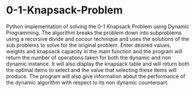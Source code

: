 # 0-1-Knapsack-Problem
Python implementation of solving the 0-1 Knapsack Problem using Dynamic Programming. The algorithm breaks the problem down into subproblems using a recursive divide and cocour technique and uses the solutions of the sub problems to solve for the original problem. Enter desired values, weights and knapsack capacity in the main function and the program will return the number of operations taken for both the dynamic and non dynamic instance. It will also display the knapsack table and will return both the optimal items to select and the value that selecting these items will produce. The program will also give information about the performance of the dynamic algorithm with respect to its non dynamic counterpart.
